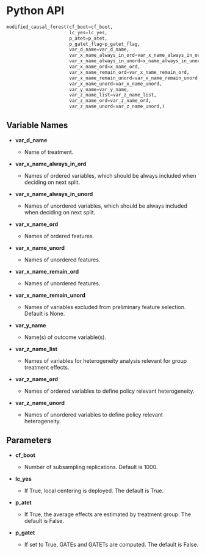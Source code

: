 # Python API


```python
modified_causal_forest(cf_boot=cf_boot,
                       lc_yes=lc_yes,
                       p_atet=p_atet,
                       p_gatet_flag=p_gatet_flag,
                       var_d_name=var_d_name,
                       var_x_name_always_in_ord=var_x_name_always_in_ord,
                       var_x_name_always_in_unord=x_name_always_in_unord,
                       var_x_name_ord=x_name_ord,
                       var_x_name_remain_ord=var_x_name_remain_ord,
                       var_x_name_remain_unord=var_x_name_remain_unord,
                       var_x_name_unord=var_x_name_unord,
                       var_y_name=var_y_name,
                       var_z_name_list=var_z_name_list,
                       var_z_name_ord=var_z_name_ord,
                       var_z_name_unord=var_z_name_unord,)
```


## Variable Names

- <a id="var_d_name"><strong>var_d_name</strong></a>
	* Name of treatment.

- <a id="var_x_name_always_in_ord"><strong>var_x_name_always_in_ord</strong></a>
  * Names of ordered variables, which should be always included when deciding on next split.

- <a id="var_x_name_always_in_unord"><strong>var_x_name_always_in_unord</strong></a>
  * Names of unordered variables, which should be always included when deciding on next split.

- <a id="var_x_name_ord"><strong>var_x_name_ord</strong></a>
  *	Names of ordered features.

- <a id="var_x_name_unord"><strong>var_x_name_unord</strong></a>
  * Names of unordered features.

- <a id="var_x_name_remain_ord"><strong>var_x_name_remain_ord</strong></a>
  *	Names of unordered features.

- <a id="var_x_name_remain_unord"><strong>var_x_name_remain_unord</strong></a>
  * Names of variables excluded from preliminary feature selection. Default is None.

- <a id="var_y_name"><strong>var_y_name</strong></a>
  * Name(s) of outcome variable(s).

- <a id="var_z_name_list"><strong>var_z_name_list</strong></a>
  * Names of variables for heterogeneity analysis relevant for group treatment effects.

- <a id="var_z_name_ord"><strong>var_z_name_ord</strong></a>
  * Names of ordered variables to define policy relevant heterogeneity.

- <a id="var_z_name_unord"><strong>var_z_name_unord</strong></a>
  * Names of unordered variables to define policy relevant heterogeneity.

## Parameters

- <a id="cf_boot"><strong>cf_boot</strong></a>
  * Number of subsampling replications. Default is 1000.

- <a id="lc_yes"><strong>lc_yes</strong></a>
  * If True, local centering is deployed. The default is True.

- <a id="p_atet"><strong>p_atet</strong></a>
  * If True, the average effects are estimated by treatment group. The default is False.

- <a id="p_gatet"><strong>p_gatet</strong></a>
  * If set to True, GATEs and GATETs are computed. The default is False.
